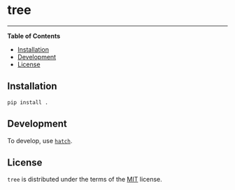 # tree

-----

**Table of Contents**

- [Installation](#installation)
- [Development](#development)
- [License](#license)

## Installation

```console
pip install .
```

## Development

To develop, use [`hatch`](https://hatch.pypa.io/latest/).

## License

`tree` is distributed under the terms of the [MIT](https://spdx.org/licenses/MIT.html) license.
